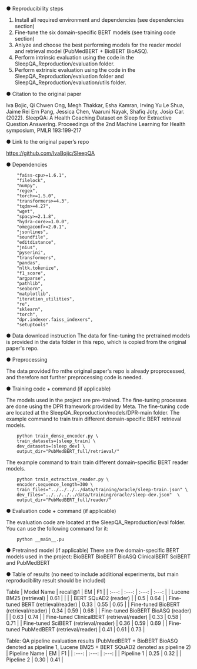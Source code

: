 ●	Reproducibility steps
1. Install all required environment and dependencies (see dependencies section)
2. Fine-tune the six domain-specific BERT models (see training code section)
3. Anlyze and choose the best performing models for the reader model and retrieval model (PubMedBERT + BioBERT BioASQ).
4. Perform intrinsic evaluation using the code in the SleepQA_Reproduction/evaluation folder.
5. Perform extrinsic evaluation using the code in the SleepQA_Reproduction/evaluation folder and SleepQA_Reproduction/evaluation/utils folder.



●	Citation to the original paper

Iva Bojic, Qi Chwen Ong, Megh Thakkar, Esha Kamran, Irving Yu Le Shua, Jaime Rei Ern Pang, Jessica Chen, Vaaruni Nayak, Shafiq Joty, Josip Car. (2022). SleepQA: A Health Coaching Dataset on Sleep for Extractive Question Answering. Proceedings of the 2nd Machine Learning for Health symposium, PMLR 193:199-217

●	Link to the original paper’s repo 

https://github.com/IvaBojic/SleepQA

●	Dependencies

        "faiss-cpu>=1.6.1",
        "filelock",
        "numpy",
        "regex",
        "torch>=1.5.0",
        "transformers>=4.3",
        "tqdm>=4.27",
        "wget",
        "spacy>=2.1.8",
        "hydra-core>=1.0.0",
        "omegaconf>=2.0.1",
        "jsonlines",
        "soundfile",
        "editdistance",
        "jnius",
        "pyserini",
        "transformers",
        "pandas",
        "nltk.tokenize",
        "f1_score",
        "argparse",
        "pathlib",
        "seaborn",
        "matplotlib",
        "iteration_utilities",
        "re",
        "sklearn",
        "torch",
        "dpr.indexer.faiss_indexers",
        "setuptools"
        
        

●	Data download instruction
The data for fine-tuning the pretrained models is provided in the data folder in this repo, which is copied from the original paper's repo.

●	Preprocessing

The data provided fro mthe original paper's repo is already proprocessed, and therefore not further preprocessing code is needed.

●	Training code + command (if applicable)

The models used in the project are pre-trained. The fine-tuning processes are done using the DPR framework provided by Meta. The fine-tuning code are located at the SleepQA_Reproduction/models/DPR-main folder.
The example command to train train different domain-specific BERT retrieval models. 

        python train_dense_encoder.py \
        train_datasets=[sleep_train] \
        dev_datasets=[sleep_dev] \
        output_dir="PubMedBERT_full/retrieval/"

The example command to train train different domain-specific BERT reader models.

        python train_extractive_reader.py \
        encoder.sequence_length=300 \
        train_files="../../../../data/training/oracle/sleep-train.json" \
        dev_files="../../../../data/training/oracle/sleep-dev.json"  \
        output_dir="PubMedBERT_full/reader/"

●	Evaluation code + command (if applicable)

The evaluation code are located at the SleepQA_Reproduction/eval folder. You can use the following command for it:

        python __main__.pu
        

●	Pretrained model (if applicable)
There are five domain-specific BERT models used in the project:
        BioBERT
        BioBERT BioASQ
        ClinicalBERT
        SciBERT and
        PubMedBERT

●	Table of results (no need to include additional experiments, but main reproducibility result should be included)

Table 
| Model Name                                    | recall@1    | EM    | F1    |
| :---:                                         | :---:       | :---: | :---: |
| Lucene BM25 (retrieval)                       | 0.61        |       |       |
| BERT SQuAD2 (reader)                          |             | 0.5   | 0.64  |
| Fine-tuned BERT (retrieval/reader)            | 0.33        | 0.55  | 0.65  |
| Fine-tuned BioBERT (retrieval/reader)         | 0.34        | 0.59  | 0.68  |
| Fine-tuned BioBERT BioASQ (reader)            |             | 0.63  | 0.74  |
| Fine-tuned ClinicalBERT (retrieval/reader)    | 0.33        | 0.58  | 0.71  |
| Fine-tuned SciBERT (retrieval/reader)         | 0.36        | 0.59  | 0.69  |
| Fine-tuned PubMedBERT (retrieval/reader)      | 0.41        | 0.61  | 0.73  |


Table: QA pipeline evaluation results (PubMedBERT + BioBERT BioASQ denoted as pipeline 1, Lucene BM25 + BERT SQuAD2  denoted as pipeline 2)
| Pipeline Name | EM    | F1    |
| :---:         | :---: | :---: |
| Pipeline 1    | 0.25  | 0.32  |
| Pipeline 2    | 0.30  | 0.41  |

